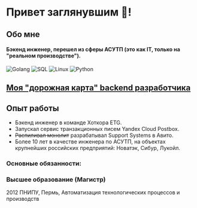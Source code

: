 # Привет заглянувшим :clap:! 

## Обо мне
#### Бэкенд инженер, перешел из сферы АСУТП (это как IT, только на "реальном производстве"). 

![Golang](https://img.shields.io/badge/-Golang-090909?style=for-the-badge&logo=go&logoColor=00addc)
![SQL](https://img.shields.io/badge/-SQL-090909?style=for-the-badge&logo=postgresql&logoColor=336791)
![Linux](https://img.shields.io/badge/-Linux-090909?style=for-the-badge&logo=linux&logoColor=f9f9f9)
![Python](https://img.shields.io/badge/-Python-090909?style=for-the-badge&logo=python&logoColor=3772a3)

## [Моя "дорожная карта" backend разработчика](https://github.com/IgorAleksandroff/MyGoRoadMap)

## Опыт работы
* Бэкенд инженер в команде Хоткора ETG.
* Запускал сервис транзакционных писем Yandex Cloud Postbox.
* ~~Распиливал монолит~~ разрабатывал Support Systems в Авито.
* Более 10 лет в качестве инженера по АСУТП, на объектах крупнейших российских предприятий: Новатэк, Сибур, Лукойл.
### Основные обязанности:
### Высшее образование (Магистр)
2012 ПНИПУ, Пермь, Автоматизация технологических процессов и производств

<!--
**IgorAleksandroff/IgorAleksandroff** is a ✨ _special_ ✨ repository because its `README.md` (this file) appears on your GitHub profile.

Here are some ideas to get you started:

- 🔭 I’m currently working on ...
- 🌱 I’m currently learning ...
- 👯 I’m looking to collaborate on ...
- 🤔 I’m looking for help with ...
- 💬 Ask me about ...
- 📫 How to reach me: ...
- 😄 Pronouns: ...
- ⚡ Fun fact: ...
-->
